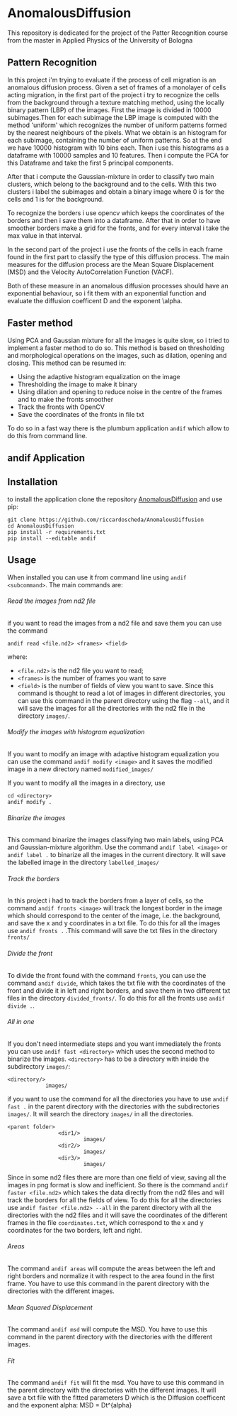 # AnomalousDiffusion
This repository is dedicated for the project of the Patter Recognition course from the master in Applied Physics of the University of Bologna

## Pattern Recognition
In this project i'm trying to evaluate if the process of cell migration is an anomalous diffusion process.
Given a set of frames of a monolayer of cells acting migration,
in the first part of the project i try to recognize the cells from the background through a texture matching method, using the locally binary pattern (LBP) of the images.
First the image is divided in 10000 subimages.Then for each subimage  the LBP image is computed with the method 'uniform' which recognizes the number of uniform patterns formed by the nearest neighbours of the pixels.
What we obtain is an histogram for each subimage, containing the number of uniform patterns.
So at the end we have 10000 histogram with 10 bins each.
Then i use this histograms as a dataframe with 10000 samples and 10 features.
Then i compute the PCA for this Dataframe and take the first 5 principal components.

After that i compute the Gaussian-mixture in order to classify two main clusters, which belong to the background and to the cells.
With this two clusters i label the subimages and obtain a binary image where 0 is for the cells and 1 is for the background.

To recognize the borders i use opencv which keeps the coordinates of the borders and then i save them into a dataframe.
After that in order to have smoother borders make a grid for the fronts, and for every interval i take the max value in that interval.


In the second part of the project i use the fronts of the cells in each frame found in the first part to classify the type of this
diffusion process.
The main measures for the diffusion process are the Mean Square Displacement (MSD) and the Velocity AutoCorrelation Function (VACF).

Both of these measure in an anomalous diffusion processes should have an exponential behaviour, so i fit them with an exponential function and evaluate the
 diffusion coefficent D and the exponent \alpha.

## Faster method

Using PCA and Gaussian mixture for all the images is quite slow, so i tried to implement a faster method to do so.
This method is based on thresholding and morphological operations on the images, such as dilation, opening and closing.
This method can be resumed in:
- Using the adaptive histogram equalization on the image
- Thresholding the image to make it binary
- Using dilation and opening to reduce noise in the centre of the frames and to make the fronts smoother
- Track the fronts with OpenCV
- Save the coordinates of the fronts in file txt


To do so in a fast way there is the plumbum application `andif` which allow to do this from command line.
## andif Application
## Installation
to install the application clone the repository [AnomalousDiffusion](https://github.com/riccardoscheda/AnomalousDiffusion) and use pip:
```
git clone https://github.com/riccardoscheda/AnomalousDiffusion
cd AnomalousDiffusion
pip install -r requirements.txt
pip install --editable andif
```


## Usage
When installed you can use it from command line using `andif  <subcommand>`. The main commands are:

###### Read the images from nd2 file
if you want to read the images from a nd2 file and save them you can use the command

```
andif read <file.nd2> <frames> <field>
```

 where:
 - `<file.nd2>` is the nd2 file you want to read;
 - `<frames>` is the number of frames you want to save
- `<field>` is the number of fields of view you want to save.
Since this command is thought to read a lot of images in different directories, you can use this command in the parent directory using the flag `--all`, and it will save the images for all the directories with the nd2 file in the directory `images/`.


###### Modify the images with histogram equalization
If you want to modify an image with adaptive histogram equalization you can use the command `andif modify <image>` and it saves the modified image in a new directory named `modified_images/`

If you want to modify all the images in a directory, use
```
cd <directory>
andif modify .
```


###### Binarize the images
This command binarize the images classifying two main labels, using PCA and Gaussian-mixture algorithm.
Use the command `andif label <image>` or `andif label .` to binarize all the images in the current directory. It will save the labelled image in the directory `labelled_images/`



###### Track the borders
In this project i had to track the borders from a layer of cells, so the command `andif fronts <image>` will track the longest border in the image which should correspond to the center of the image, i.e. the background, and save the x and y coordinates in a txt file.
To do this for all the images use `andif fronts .` .This command will save the txt files in the directory `fronts/`


###### Divide the front
To divide the front found with the command `fronts`, you can use the command `andif divide`, which takes the txt file with the coordinates of the front and divide it in left and right borders, and save them in two different txt files in the directory `divided_fronts/`.
To do this for all the fronts use `andif divide .`.

###### All in one
If you don't need intermediate steps and you want immediately the fronts you can use `andif fast <directory>` which uses the second method to binarize the images.
`<directory>` has to be a directory with inside the subdirectory `images/`:
```
<directory/>
            images/
```
if you want to use the command for all the directories you have to use `andif fast .` in the parent directory with the directories with the subdirectories `images/`. It will search the directory `images/` in all the directories.
```
<parent folder>
                <dir1/>
                        images/
                <dir2/>     
                        images/
                <dir3/>     
                        images/
```

Since in some nd2 files there are more than one field of view, saving all the images in png format is slow and inefficient. So there is the command `andif faster <file.nd2>` which takes the data directly from the nd2 files and will track the borders for all the fields of view.
To do this for all the directories use `andif faster <file.nd2> --all` in the parent directory with all the directories with the nd2 files and it will save the coordinates of the different frames in the file `coordinates.txt`, which correspond to the x and y coordinates for the two borders, left and right.

###### Areas
The command `andif areas` will compute the areas between the left and right borders and normalize it with respect to the area found in the first frame. You have to use this command in the parent directory with the directories with the different images.

###### Mean Squared Displacement
The command `andif msd` will compute the MSD. You have to use this command in the parent directory with the directories with the different images.

###### Fit
The command `andif fit` will fit the msd. You have to use this command in the parent directory with the directories with the different images. It will save a txt file with the fitted parameters D which is the Diffusion coefficent and the exponent alpha:
MSD = Dt^{alpha}
